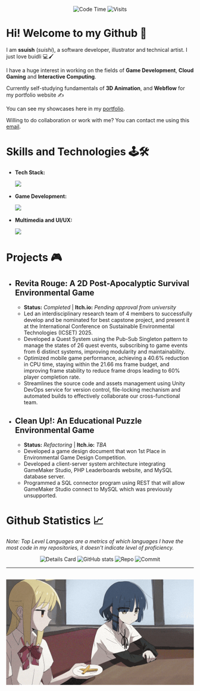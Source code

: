 <div align="center">
 
 ![Code Time](http://img.shields.io/badge/Code%20Time-61%20hrs%2058%20mins-blue)
 ![Visits](http://img.shields.io/badge/Profile%20Views-5-blue)
</div>

# Hi! Welcome to my Github 👋 #
I am **ssuish** (*suishi*), a software developer, illustrator and technical artist. I just love buidli 💻🖌️

I have a huge interest in working on the fields of **Game Development**, **Cloud Gaming** and **Interactive Computing**.

Currently self-studying fundamentals of **3D Animation**, and **Webflow** for my portfolio website ✍️

You can see my showcases here in my <a href="" target="_blank">portfolio</a>.

Willing to do collaboration or work with me? You can contact me using this <a href="mailto:fubuki.k016@gmail.com">email</a>.

# Skills and Technologies 🕹️🛠️ 
- **Tech Stack:**
  
  <img src="https://skillicons.dev/icons?i=html,css,js,bootstrap,python,php,wordpress,git,github,net,flutter,docker,aws" />
 
- **Game Development:**
  
  <img src="https://skillicons.dev/icons?i=cs,cpp,unity,unreal,godot" />
 
- **Multimedia and UI/UX:**
  
  <img src="https://skillicons.dev/icons?i=figma,photoshop,illustrator,aftereffects,blender" />

# Projects 🎮
- ## Revita Rouge: A 2D Post-Apocalyptic Survival Environmental Game ##
  - **Status:** *Completed* | **Itch.io:** *Pending approval from university* 
  - Led an interdisciplinary research team of 4 members to successfully develop and be nominated for best capstone project, and present it at the International Conference on Sustainable Environmental Technologies (ICSET) 2025.
  - Developed a Quest System using the Pub-Sub Singleton pattern to manage the states of 26 quest events, subscribing to game events from 6 distinct systems, improving modularity and maintainability.
  - Optimized mobile game performance, achieving a 40.6% reduction in CPU time, staying within the 21.66 ms frame budget, and improving frame stability to reduce frame drops leading to 60% player completion rate.
  - Streamlines the source code and assets management using Unity DevOps service for version control, file-locking mechanism and automated builds to effectively collaborate our cross-functional team. 

- ## Clean Up!: An Educational Puzzle Environmental Game ##
  - **Status:** *Refactoring* | **Itch.io:** *TBA* 
  - Developed a game design document that won 1st Place in Environmental Game Design Competition.
  - Developed a client-server system architecture integrating GameMaker Studio, PHP Leaderboards website, and MySQL database server.
  - Programmed a SQL connector program using REST that will allow GameMaker Studio connect to MySQL which was previously unsupported.

# Github Statistics 📈
*Note: Top Level Languages are a metrics of which languages I have the most code in my repositories, it doesn't indicate level of proficiency.*

<div align="center">
 
 ![Details Card](http://github-profile-summary-cards.vercel.app/api/cards/profile-details?username=ssuish&theme=tokyonight)
 ![GitHub stats](https://github-readme-stats.vercel.app/api?username=ssuish&count_private=true&theme=tokyonight&show_icons=true)
 ![Repo](http://github-profile-summary-cards.vercel.app/api/cards/repos-per-language?username=ssuish&theme=tokyonight&exclude=shell,bash)
 ![Commit](http://github-profile-summary-cards.vercel.app/api/cards/most-commit-language?username=ssuish&theme=tokyonight&exclude=shell,bash)
 
</div>

---

<div align=center>
 <br>
 <img src="assets/nijika-ijichi-ijichi-nijika.gif" height="50%" width="100%">
</div>
